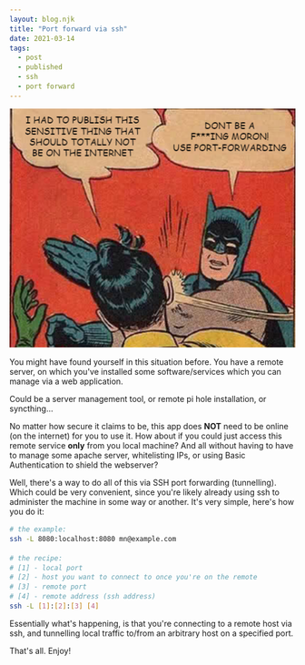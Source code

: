 ```yaml
---
layout: blog.njk
title: "Port forward via ssh"
date: 2021-03-14
tags:
  - post
  - published
  - ssh
  - port forward
---
```


![Cover image](./cover.png)

You might have found yourself in this situation before. You have a remote server, on which you've installed some software/services which you can manage via a web application.

Could be a server management tool, or remote pi hole installation, or syncthing...

No matter how secure it claims to be, this app does **NOT** need to be online (on the internet) for you to use it. How about if you could just access this remote service **only** from you local machine? And all without having to have to manage some apache server, whitelisting IPs, or using Basic Authentication to shield the webserver?

Well, there's a way to do all of this via SSH port forwarding (tunnelling). Which could be very convenient, since you're likely already using ssh to administer the machine in some way or another. It's very simple, here's how you do it:

```bash
# the example:
ssh -L 8080:localhost:8080 mn@example.com

# the recipe:
# [1] - local port
# [2] - host you want to connect to once you're on the remote
# [3] - remote port
# [4] - remote address (ssh address)
ssh -L [1]:[2]:[3] [4]
```

Essentially what's happening, is that you're connecting to a remote host via ssh, and tunnelling local traffic to/from an arbitrary host on a specified port.

That's all. Enjoy!
